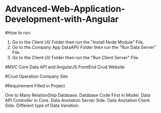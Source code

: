 # Advanced-Web-Application-Development-with-Angular

#How to run:

1. Go to the Client UI/ Folder then run the "Install Node Module" File.
2. Go to the Company App DataAPI/ Folder then run the "Run Data Server" File.
3. Go to the Client UI/ Folder then run the "Run Client Server" File.



#MVC Core Data API and AngularJS FrontEnd Crud Website

#Crud Operation Company Site

#Requirement Filled in Project

One to Many RelationShip Database.
Database Code First in Model.
Data API Controller in Core.
Data Anotation Server Side.
Data Anotation Client Side.
Different type of Data Variation.

